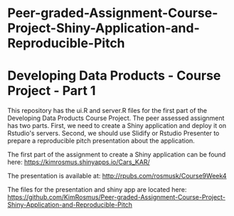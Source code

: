 # Peer-graded-Assignment-Course-Project-Shiny-Application-and-Reproducible-Pitch

# Developing Data Products - Course Project - Part 1

This repository has the ui.R and server.R files for the first part of the Developing Data Products Course Project. The peer assessed assignment has two parts. First, we need to create a Shiny application and deploy it on Rstudio's servers. Second, we should use Slidify or Rstudio Presenter to prepare a reproducible pitch presentation about the application.

The first part of the assignment to create a Shiny application can be found here: https://kimrosmus.shinyapps.io/Cars_KAR/

The presentation is available at: http://rpubs.com/rosmusk/Course9Week4

The files for the presentation and shiny app are located here: https://github.com/KimRosmus/Peer-graded-Assignment-Course-Project-Shiny-Application-and-Reproducible-Pitch
